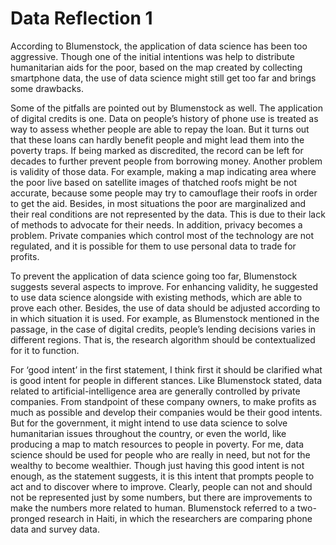 # Data Reflection 1

According to Blumenstock, the application of data science has been too aggressive. 
Though one of the initial intentions was help to distribute humanitarian aids for the poor, based on the map created by collecting smartphone data, 
the use of data science might still get too far and brings some drawbacks.

Some of the pitfalls are pointed out by Blumenstock as well. The application of digital credits is one. 
Data on people’s history of phone use is treated as way to assess whether people are able to repay the loan.
But it turns out that these loans can hardly benefit people and might lead them into the poverty traps.
If being marked as discredited, the record can be left for decades to further prevent people from borrowing money.
Another problem is validity of those data.
For example, making a map indicating area where the poor live based on satellite images of thatched roofs might be not accurate, 
because some people may try to camouflage their roofs in order to get the aid.
Besides, in most situations the poor are marginalized and their real conditions are not represented by the data. 
This is due to their lack of methods to advocate for their needs.
In addition, privacy becomes a problem. 
Private companies which control most of the technology are not regulated, and it is possible for them to use personal data to trade for profits.

To prevent the application of data science going too far, Blumenstock suggests several aspects to improve. 
For enhancing validity, he suggested to use data science alongside with existing methods, which are able to prove each other.
Besides, the use of data should be adjusted according to in which situation it is used. 
For example, as Blumenstock mentioned in the passage, in the case of digital credits, people’s lending decisions varies in different regions.
That is, the research algorithm should be contextualized for it to function.

For ‘good intent’ in the first statement, I think first it should be clarified what is good intent for people in different stances. 
Like Blumenstock stated, data related to artificial-intelligence area are generally controlled by private companies.
From standpoint of these company owners, to make profits as much as possible and develop their companies would be their good intents.
But for the government, it might intend to use data science to solve humanitarian issues throughout the country, 
or even the world, like producing a map to match resources to people in poverty.
For me, data science should be used for people who are really in need, but not for the wealthy to become wealthier. 
Though just having this good intent is not enough, as the statement suggests, it is this intent that prompts people to act and to discover where to improve.
Clearly, people can not and should not be represented just by some numbers, but there are improvements to make the numbers more related to human. 
Blumenstock referred to a two-pronged research in Haiti, in which the researchers are comparing phone data and survey data.















